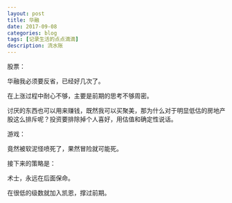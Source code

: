 ```yaml
---
layout: post
title: 华融
date: 2017-09-08
categories: blog
tags: [记录生活的点点滴滴]
description: 流水账
---
```


股票：

华融我必须要反省，已经好几次了。

在上涨过程中耐心不够，主要是前期的思考不够周密。

讨厌的东西也可以用来赚钱，既然我可以买聚美，那为什么对于明显低估的房地产股这么排斥呢？投资要排除掉个人喜好，用估值和确定性说话。

游戏：

竟然被软泥怪喷死了，果然冒险就可能死。

接下来的策略是：

术士，永远在后面保命。

在很低的级数就加入凯恩，撑过前期。

 















